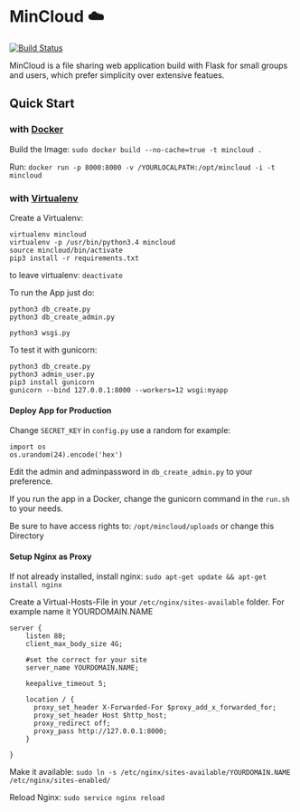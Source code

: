 # MinCloud :cloud:
[![Build Status](https://travis-ci.org/number13dev/mincloud.svg?branch=master)](https://travis-ci.org/number13dev/mincloud)

MinCloud is a file sharing web application build with Flask for small 
groups and users, which prefer simplicity over extensive featues.

## Quick Start
### with [Docker](https://hub.docker.com/r/number13/mincloud/)
Build the Image: `sudo docker build --no-cache=true -t mincloud .`

Run: `docker run -p 8000:8000 -v /YOURLOCALPATH:/opt/mincloud -i -t mincloud`


### with [Virtualenv](https://github.com/pypa/virtualenv)
Create a Virtualenv:
```
virtualenv mincloud
virtualenv -p /usr/bin/python3.4 mincloud
source mincloud/bin/activate
pip3 install -r requirements.txt
```

to leave virtualenv: `deactivate`

To run the App just do:
```
python3 db_create.py
python3 db_create_admin.py

python3 wsgi.py
```

To test it with gunicorn:
```
python3 db_create.py
python3 admin_user.py
pip3 install gunicorn
gunicorn --bind 127.0.0.1:8000 --workers=12 wsgi:myapp
```

#### Deploy App for Production
 
 Change `SECRET_KEY` in `config.py` use a random for example:
 ```
 import os
 os.urandom(24).encode('hex')
 ```
 
 Edit the admin and adminpassword in `db_create_admin.py` to your preference.
 
 If you run the app in a Docker, change the gunicorn command in the `run.sh` to your needs.
 
 Be sure to have access rights to: `/opt/mincloud/uploads` or change this Directory
 
 
 

#### Setup Nginx as Proxy

If not already installed, install nginx:
`sudo apt-get update && apt-get install nginx`

Create a Virtual-Hosts-File in your `/etc/nginx/sites-available` folder.
For example name it YOURDOMAIN.NAME
```
server {
    listen 80;
    client_max_body_size 4G;

    #set the correct for your site
    server_name YOURDOMAIN.NAME;

    keepalive_timeout 5;

    location / {
      proxy_set_header X-Forwarded-For $proxy_add_x_forwarded_for;
      proxy_set_header Host $http_host;
      proxy_redirect off;
      proxy_pass http://127.0.0.1:8000;
    }

}
```

Make it available: `sudo ln -s /etc/nginx/sites-available/YOURDOMAIN.NAME /etc/nginx/sites-enabled/`

Reload Nginx: `sudo service nginx reload`
